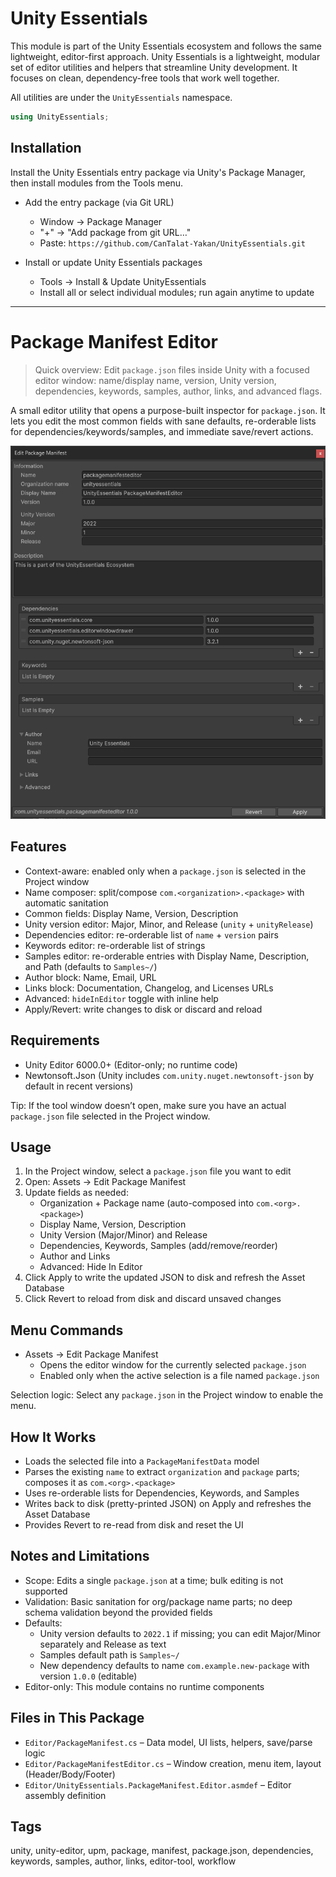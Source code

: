 # Unity Essentials

This module is part of the Unity Essentials ecosystem and follows the same lightweight, editor-first approach.
Unity Essentials is a lightweight, modular set of editor utilities and helpers that streamline Unity development. It focuses on clean, dependency-free tools that work well together.

All utilities are under the `UnityEssentials` namespace.

```csharp
using UnityEssentials;
```

## Installation

Install the Unity Essentials entry package via Unity's Package Manager, then install modules from the Tools menu.

- Add the entry package (via Git URL)
  - Window → Package Manager
  - "+" → "Add package from git URL…"
  - Paste: `https://github.com/CanTalat-Yakan/UnityEssentials.git`

- Install or update Unity Essentials packages
  - Tools → Install & Update UnityEssentials
  - Install all or select individual modules; run again anytime to update

---

# Package Manifest Editor

> Quick overview: Edit `package.json` files inside Unity with a focused editor window: name/display name, version, Unity version, dependencies, keywords, samples, author, links, and advanced flags.

A small editor utility that opens a purpose-built inspector for `package.json`. It lets you edit the most common fields with sane defaults, re-orderable lists for dependencies/keywords/samples, and immediate save/revert actions.

![screenshot](Documentation/{A63444C4-8CF5-4950-A1FA-3418FD6BBB6D}.png)

## Features
- Context-aware: enabled only when a `package.json` is selected in the Project window
- Name composer: split/compose `com.<organization>.<package>` with automatic sanitation
- Common fields: Display Name, Version, Description
- Unity version editor: Major, Minor, and Release (`unity` + `unityRelease`)
- Dependencies editor: re-orderable list of `name` + `version` pairs
- Keywords editor: re-orderable list of strings
- Samples editor: re-orderable entries with Display Name, Description, and Path (defaults to `Samples~/`)
- Author block: Name, Email, URL
- Links block: Documentation, Changelog, and Licenses URLs
- Advanced: `hideInEditor` toggle with inline help
- Apply/Revert: write changes to disk or discard and reload

## Requirements
- Unity Editor 6000.0+ (Editor-only; no runtime code)
- Newtonsoft.Json (Unity includes `com.unity.nuget.newtonsoft-json` by default in recent versions)

Tip: If the tool window doesn’t open, make sure you have an actual `package.json` file selected in the Project window.

## Usage
1) In the Project window, select a `package.json` file you want to edit
2) Open: Assets → Edit Package Manifest
3) Update fields as needed:
   - Organization + Package name (auto-composed into `com.<org>.<package>`)
   - Display Name, Version, Description
   - Unity Version (Major/Minor) and Release
   - Dependencies, Keywords, Samples (add/remove/reorder)
   - Author and Links
   - Advanced: Hide In Editor
4) Click Apply to write the updated JSON to disk and refresh the Asset Database
5) Click Revert to reload from disk and discard unsaved changes

## Menu Commands
- Assets → Edit Package Manifest
  - Opens the editor window for the currently selected `package.json`
  - Enabled only when the active selection is a file named `package.json`

Selection logic: Select any `package.json` in the Project window to enable the menu.

## How It Works
- Loads the selected file into a `PackageManifestData` model
- Parses the existing `name` to extract `organization` and `package` parts; composes it as `com.<org>.<package>`
- Uses re-orderable lists for Dependencies, Keywords, and Samples
- Writes back to disk (pretty-printed JSON) on Apply and refreshes the Asset Database
- Provides Revert to re-read from disk and reset the UI

## Notes and Limitations
- Scope: Edits a single `package.json` at a time; bulk editing is not supported
- Validation: Basic sanitation for org/package name parts; no deep schema validation beyond the provided fields
- Defaults:
  - Unity version defaults to `2022.1` if missing; you can edit Major/Minor separately and Release as text
  - Samples default path is `Samples~/`
  - New dependency defaults to name `com.example.new-package` with version `1.0.0` (editable)
- Editor-only: This module contains no runtime components

## Files in This Package
- `Editor/PackageManifest.cs` – Data model, UI lists, helpers, save/parse logic
- `Editor/PackageManifestEditor.cs` – Window creation, menu item, layout (Header/Body/Footer)
- `Editor/UnityEssentials.PackageManifest.Editor.asmdef` – Editor assembly definition

## Tags
unity, unity-editor, upm, package, manifest, package.json, dependencies, keywords, samples, author, links, editor-tool, workflow
